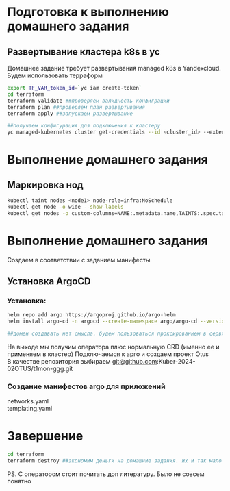 # Подготовка к выполнению домашнего задания
## Развертывание кластера k8s в yc 
Домашнее задание требует развертывания managed k8s в Yandexcloud. Будем использовать терраформ

```bash
export TF_VAR_token_id=`yc iam create-token`
cd terraform
terraform validate ##проверяем валидность конфиграции
terraform plan ##проверяем план развертывания
terraform apply ##запускаем развертывание

##получаем конфигурация для подключения к кластеру 
yc managed-kubernetes cluster get-credentials --id <cluster_id> --external --kubeconfig <path_to_kube_config> --context-name yandex
```

# Выполнение домашнего задания 
## Маркировка нод
```bash
kubectl taint nodes <node1> node-role=infra:NoSchedule
kubectl get node -o wide --show-labels
kubectl get nodes -o custom-columns=NAME:.metadata.name,TAINTS:.spec.taints
```

# Выполнение домашнего задания 
Создаем в соответствии с заданием манифесты
## Установка ArgoCD
### Установка:  
```bash
helm repo add argo https://argoproj.github.io/argo-helm
helm install argo-cd -n argocd --create-namespace argo/argo-cd --version 7.3.9 --values values.yaml

##домен создавать нет смысла. будем пользоваться проксированием в сервис
```
На выходе мы получим оператора плюс нормальную CRD (именно ее и применяем в кластер)
Подключаемся к арго и создаем проект Otus  
В качестве репозитория выбираем git@github.com:Kuber-2024-02OTUS/t1mon-ggg.git
### Создание манифестов argo для приложений
networks.yaml  
templating.yaml  

# Завершение

```bash
cd terraform
terraform destroy ##экономим деньги на домашние задания. их и так мало
```

PS. С оператором стоит почитать доп литературу. Было не совсем понятно
